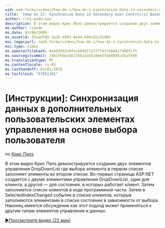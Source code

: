 ```yaml
---
uid: web-forms/videos/how-do-i/how-do-i-synchronize-data-in-secondary-user-controls-based-upon-user-selections
title: '[How Do I]: Synchronize Data in Secondary User Control(s) Based Upon User Selections | Microsoft Docs'
author: rick-anderson
description: В этом видео Крис Пелз демонстрируется создание двух элементов управления DropDownList где выбора элемента в первом списке заполняет элементы во втором списке. Этого достаточно...
ms.author: riande
ms.date: 03/06/2009
ms.assetid: 55eadf85-3a2b-4993-8444-494cd2c92d65
msc.legacyurl: /web-forms/videos/how-do-i/how-do-i-synchronize-data-in-secondary-user-controls-based-upon-user-selections
msc.type: video
ms.openlocfilehash: 0a49d363c0fec689d172f27f41fe84617300fcf5
ms.sourcegitcommit: 24b1f6decbb17bb22a45166e5fdb0845c65af498
ms.translationtype: MT
ms.contentlocale: ru-RU
ms.lasthandoff: 03/01/2019
ms.locfileid: "57051101"
---
```

<a name="how-do-i-synchronize-data-in-secondary-user-controls-based-upon-user-selections"></a>[Инструкции]: Синхронизация данных в дополнительных пользовательских элементах управления на основе выбора пользователя
====================
по [Крис Пелз](https://twitter.com/chrispels)

В этом видео Крис Пелз демонстрируется создание двух элементов управления DropDownList где выбора элемента в первом списке заполняет элементы во втором списке. Во-первых страницы ASP.NET создается с двумя элементами управления DropDownList, один для клиента, а другой — для состояния, в которых работает клиент. Затем заполняется список клиентов в коде программной части. Затем в SelectedIndexChanged событие в списке клиентов, которые заполняются элементами в списке состояние в зависимости от выбора. Наконец имеется обсуждение как этот подход может применяться к другим типам элементов управления и данных.

[&#9654;Просмотрите видео (22 мин)](https://channel9.msdn.com/Blogs/ASP-NET-Site-Videos/how-do-i-synchronize-data-in-secondary-user-controls-based-upon-user-selections)
